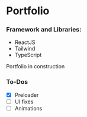 # Portfolio

### Framework and Libraries:
- ReactJS
- Tailwind
- TypeScript


Portfolio in construction

### To-Dos
- [x] Preloader
- [ ] UI fixes
- [ ] Animations